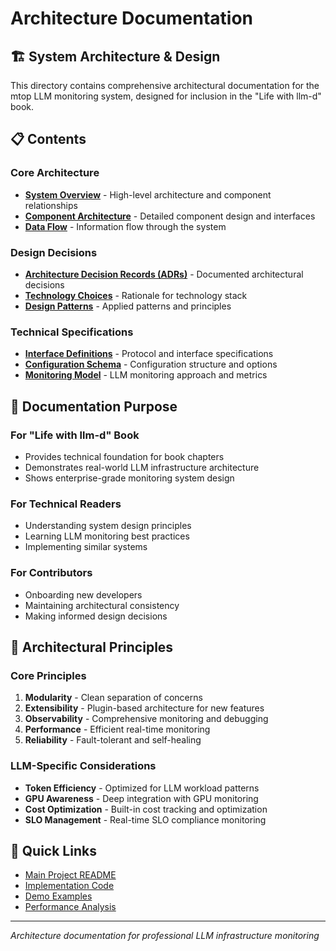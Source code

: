 # Architecture Documentation

## 🏗️ System Architecture & Design

This directory contains comprehensive architectural documentation for the mtop LLM monitoring system, designed for inclusion in the "Life with llm-d" book.

## 📋 Contents

### Core Architecture
- **[System Overview](system-overview.md)** - High-level architecture and component relationships
- **[Component Architecture](component-architecture.md)** - Detailed component design and interfaces
- **[Data Flow](data-flow.md)** - Information flow through the system

### Design Decisions
- **[Architecture Decision Records (ADRs)](adrs/)** - Documented architectural decisions
- **[Technology Choices](technology-choices.md)** - Rationale for technology stack
- **[Design Patterns](design-patterns.md)** - Applied patterns and principles

### Technical Specifications
- **[Interface Definitions](interfaces.md)** - Protocol and interface specifications
- **[Configuration Schema](configuration.md)** - Configuration structure and options
- **[Monitoring Model](monitoring-model.md)** - LLM monitoring approach and metrics

## 🎯 Documentation Purpose

### For "Life with llm-d" Book
- Provides technical foundation for book chapters
- Demonstrates real-world LLM infrastructure architecture
- Shows enterprise-grade monitoring system design

### For Technical Readers
- Understanding system design principles
- Learning LLM monitoring best practices
- Implementing similar systems

### For Contributors
- Onboarding new developers
- Maintaining architectural consistency
- Making informed design decisions

## 📐 Architectural Principles

### Core Principles
1. **Modularity** - Clean separation of concerns
2. **Extensibility** - Plugin-based architecture for new features
3. **Observability** - Comprehensive monitoring and debugging
4. **Performance** - Efficient real-time monitoring
5. **Reliability** - Fault-tolerant and self-healing

### LLM-Specific Considerations
- **Token Efficiency** - Optimized for LLM workload patterns
- **GPU Awareness** - Deep integration with GPU monitoring
- **Cost Optimization** - Built-in cost tracking and optimization
- **SLO Management** - Real-time SLO compliance monitoring

## 🔗 Quick Links
- [Main Project README](../../README.md)
- [Implementation Code](../../mtop/)
- [Demo Examples](../examples/)
- [Performance Analysis](../performance/)

---

*Architecture documentation for professional LLM infrastructure monitoring*